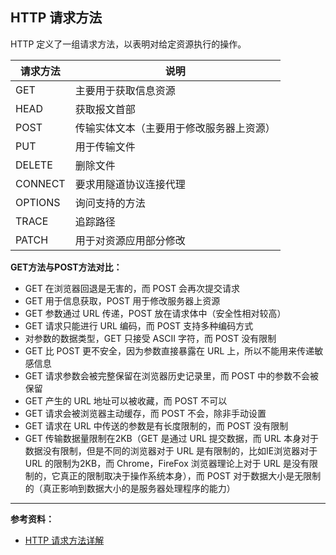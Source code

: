## HTTP 请求方法

HTTP 定义了一组请求方法，以表明对给定资源执行的操作。

| 请求方法 | 说明                                     |
| -------- | ---------------------------------------- |
| GET      | 主要用于获取信息资源                     |
| HEAD     | 获取报文首部                             |
| POST     | 传输实体文本（主要用于修改服务器上资源） |
| PUT      | 用于传输文件                             |
| DELETE   | 删除文件                                 |
| CONNECT  | 要求用隧道协议连接代理                   |
| OPTIONS  | 询问支持的方法                           |
| TRACE    | 追踪路径                                 |
| PATCH    | 用于对资源应用部分修改                   |

**GET方法与POST方法对比：**

* GET 在浏览器回退是无害的，而 POST 会再次提交请求
* GET 用于信息获取，POST 用于修改服务器上资源
* GET 参数通过 URL 传递，POST 放在请求体中（安全性相对较高）
* GET 请求只能进行 URL 编码，而 POST 支持多种编码方式
* 对参数的数据类型，GET 只接受 ASCII 字符，而 POST 没有限制
* GET 比 POST 更不安全，因为参数直接暴露在 URL 上，所以不能用来传递敏感信息
* GET 请求参数会被完整保留在浏览器历史记录里，而 POST 中的参数不会被保留
* GET 产生的 URL 地址可以被收藏，而 POST 不可以
* GET 请求会被浏览器主动缓存，而 POST 不会，除非手动设置
* GET 请求在 URL 中传送的参数是有长度限制的，而 POST 没有限制
* GET 传输数据量限制在2KB（GET 是通过 URL 提交数据，而 URL 本身对于数据没有限制，但是不同的浏览器对于 URL 是有限制的，比如IE浏览器对于 URL 的限制为2KB，而 Chrome，FireFox 浏览器理论上对于 URL 是没有限制的，它真正的限制取决于操作系统本身），而 POST 对于数据大小是无限制的（真正影响到数据大小的是服务器处理程序的能力）

---

**参考资料：**

* [HTTP 请求方法详解](https://www.cnblogs.com/foodoir/p/5911099.html)